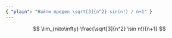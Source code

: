 ```yaml
---
{ "plain": "Найти предел \sqrt[3]{n^2} sin(n!) / n+1" }
---
```


$$ \lim_{n\to\infty} \frac{\sqrt[3]{n^2} \sin n!}{n+1} $$